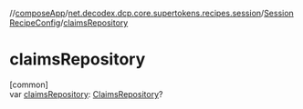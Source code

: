 //[composeApp](../../../index.md)/[net.decodex.dcp.core.supertokens.recipes.session](../index.md)/[SessionRecipeConfig](index.md)/[claimsRepository](claims-repository.md)

# claimsRepository

[common]\
var [claimsRepository](claims-repository.md): [ClaimsRepository](../../net.decodex.dcp.core.supertokens.recipes.session.repository/-claims-repository/index.md)?
